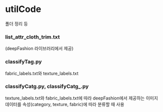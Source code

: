# utilCode
폴더 정리 등

### list_attr_cloth_trim.txt
(deepFashion 라이브러리에서 제공)

### classifyTag.py
fabric_labels.txt와 texture_labels.txt 

### classifyCatg.py, classifyCatg_.py
texture_labels.txt와 fabric_labels.txt에 따라 deepFashion에서 제공하는 이미지 데이터를 속성(category, texture, fabric)에 따라 분류할 때 사용
